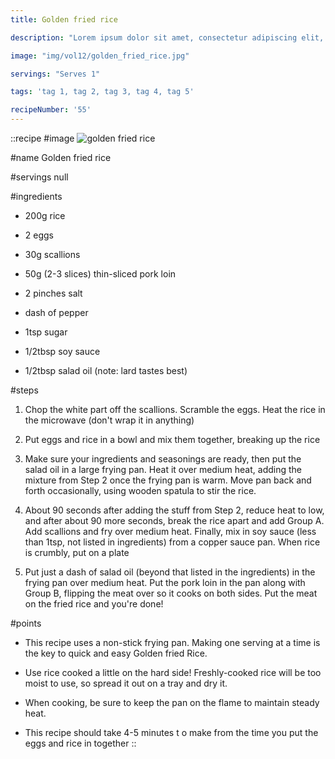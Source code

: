 ```yaml
---
title: Golden fried rice

description: "Lorem ipsum dolor sit amet, consectetur adipiscing elit, sed do eiusmod tempor incididunt ut labore et dolore magna aliqua. Tincidunt eget nullam non nisi est sit amet facilisis."

image: "img/vol12/golden_fried_rice.jpg"

servings: "Serves 1"

tags: 'tag 1, tag 2, tag 3, tag 4, tag 5'

recipeNumber: '55'
---
```


::recipe
#image
![golden fried rice](/img/vol12/golden_fried_rice.jpg)

#name
Golden fried rice

#servings
null

#ingredients
- 200g rice
- 2 eggs
- 30g scallions
- 50g (2-3 slices) thin-sliced pork loin

- 2 pinches salt
- dash of pepper

- 1tsp sugar
- 1/2tbsp soy sauce
- 1/2tbsp salad oil (note: lard tastes best)

#steps
1. Chop the white part off the scallions. Scramble the eggs. Heat the rice in the microwave (don't wrap it in anything)

2. Put eggs and rice in a bowl and mix them together, breaking up the rice

3. Make sure your ingredients and seasonings are ready, then put the salad oil in a large frying pan. Heat it over medium heat, adding the mixture from Step 2 once the frying pan is warm. Move pan back and forth occasionally, using wooden spatula to stir the rice.

4. About 90 seconds after adding the stuff from Step 2, reduce heat to low, and after about 90 more seconds, break the rice apart and add Group A. Add scallions and fry over medium heat. Finally, mix in soy sauce (less than 1tsp, not listed in ingredients) from a copper sauce pan. When rice is crumbly, put on a plate

5. Put just a dash of salad oil (beyond that listed in the ingredients) in the frying pan over medium heat. Put the pork loin in the pan along with Group B, flipping the meat over so it cooks on both sides. Put the meat on the fried rice and you're done!

#points
- This recipe uses a non-stick frying pan. Making one serving at a time is the key to quick and easy Golden fried Rice.

- Use rice cooked a little on the hard side! Freshly-cooked rice will be too moist to use, so spread it out on a tray and dry it.

- When cooking, be sure to keep the pan on the flame to maintain steady heat.

- This recipe should take 4-5 minutes t o make from the time you put the eggs and rice in together
::